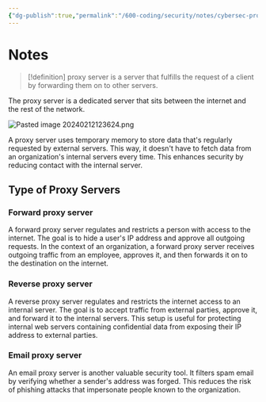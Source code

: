 ```yaml
---
{"dg-publish":true,"permalink":"/600-coding/security/notes/cybersec-proxy-severs/","tags":["CyberSecurity"]}
---
```



# Notes
> [!definition] 
> proxy server is a server that fulfills the request of a client by forwarding them on to other servers. 
> 

The proxy server is a dedicated server that sits between the internet and the rest of the network.

![Pasted image 20240212123624.png](/img/user/104%20Attachments/Pasted%20image%2020240212123624.png)

A proxy server uses temporary memory to store data that's regularly requested by external servers. This way, it doesn't have to fetch data from an organization's internal servers every time. This enhances security by reducing contact with the internal server.

## Type of Proxy Servers
### Forward proxy server
A forward proxy server regulates and restricts a person with access to the internet. The goal is to hide a user's IP address and approve all outgoing requests. In the context of an organization, a forward proxy server receives outgoing traffic from an employee, approves it, and then forwards it on to the destination on the internet.

### Reverse  proxy server
A reverse proxy server regulates and restricts the internet access to an internal server. The goal is to accept traffic from external parties, approve it, and forward it to the internal servers. This setup is useful for protecting internal web servers containing confidential data from exposing their IP address to external parties.

### Email proxy server
An email proxy server is another valuable security tool. It filters spam email by verifying whether a sender's address was forged. This reduces the risk of phishing attacks that impersonate people known to the organization.